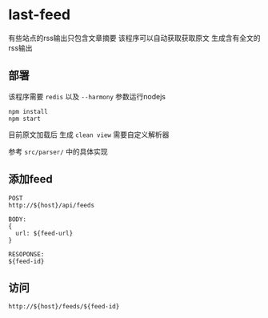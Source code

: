 # last-feed

有些站点的rss输出只包含文章摘要 该程序可以自动获取获取原文 生成含有全文的rss输出


## 部署

该程序需要 `redis` 以及 `--harmony` 参数运行nodejs

```
npm install
npm start
```

目前原文加载后 生成 `clean view` 需要自定义解析器

参考 `src/parser/` 中的具体实现

## 添加feed

```
POST
http://${host}/api/feeds

BODY:
{
  url: ${feed-url}
}

RESOPONSE:
${feed-id}
```

## 访问

```
http://${host}/feeds/${feed-id}

```